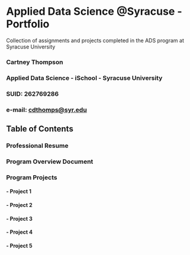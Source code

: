 # Applied Data Science @Syracuse - Portfolio
Collection of assignments and projects completed in the ADS program at Syracuse University

### Cartney Thompson
### Applied Data Science - iSchool - Syracuse University
### SUID: 262769286
### e-mail: cdthomps@syr.edu

## Table of Contents

### Professional Resume
### Program Overview Document
### Program Projects
  #### - Project 1
  #### - Project 2
  #### - Project 3
  #### - Project 4
  #### - Project 5

